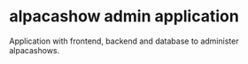 # alpacashow admin application

Application with frontend, backend and database to administer alpacashows.



